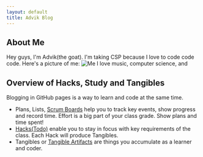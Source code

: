 ```yaml
---
layout: default
title: Advik Blog
---
```



## About Me
Hey guys, I'm Advik(the goat). I'm taking CSP because I love to code code code.
Here's a picture of me:
![Me](https://ca.slack-edge.com/TUDAF53UJ-U05N5ABTVNX-5a71a432305f-512)
I love music, computer science, and 

## Overview of Hacks, Study and Tangibles
Blogging in GitHub pages is a way to learn and code at the same time. 



- Plans, Lists, [Scrum Boards](https://clickup.com/blog/scrum-board/) help you to track key events, show progress and record time.  Effort is a big part of your class grade.  Show plans and time spent!
- [Hacks(Todo)](https://levelup.gitconnected.com/six-ultimate-daily-hacks-for-every-programmer-60f5f10feae) enable you to stay in focus with key requirements of the class.  Each Hack will produce Tangibles.
- Tangibles or [Tangible Artifacts](https://en.wikipedia.org/wiki/Artifact_(software_development)) are things you accumulate as a learner and coder. 
